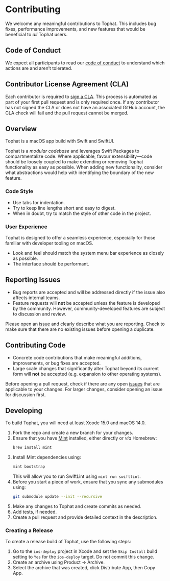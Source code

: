 # Contributing

We welcome any meaningful contributions to Tophat. This includes bug fixes, performance improvements, and new features that would be beneficial to _all_ Tophat users.

## Code of Conduct

We expect all participants to read our [code of conduct](CODE_OF_CONDUCT.md) to understand which actions are and aren’t tolerated.

## Contributor License Agreement (CLA)

Each contributor is required to [sign a CLA](https://cla.shopify.com/). This process is automated as part of your first pull request and is only required once. If any contributor has not signed the CLA or does not have an associated GitHub account, the CLA check will fail and the pull request cannot be merged.

## Overview

Tophat is a macOS app build with Swift and SwiftUI.

Tophat is a _modular codebase_ and leverages Swift Packages to compartmentalize code. Where applicable, favour extensibility—code should be loosely coupled to make extending or removing Tophat functionality as easy as possible. When adding new functionality, consider what abstractions would help with identifying the boundary of the new feature.

### Code Style

- Use tabs for indentation.
- Try to keep line lengths short and easy to digest.
- When in doubt, try to match the style of other code in the project.

### User Experience

Tophat is designed to offer a seamless experience, especially for those familiar with developer tooling on macOS.

- Look and feel should match the system menu bar experience as closely as possible.
- The interface should be performant.

## Reporting Issues

- Bug reports are accepted and will be addressed directly if the issue also affects internal teams.
- Feature requests will **not** be accepted unless the feature is developed by the community. However, community-developed features are subject to discussion and review.

Please open an [issue](https://github.com/Shopify/tophat/issues) and clearly describe what you are reporting. Check to make sure that there are no existing issues before opening a duplicate.

## Contributing Code

- Concrete code contributions that make meaningful additions, improvements, or bug fixes are accepted.
- Large scale changes that significantly alter Tophat beyond its current form will **not** be accepted (e.g. expansion to other operating systems).

Before opening a pull request, check if there are any open [issues](https://github.com/Shopify/tophat/issues) that are applicable to your changes. For larger changes, consider opening an issue for discussion first.

## Developing

To build Tophat, you will need at least Xcode 15.0 and macOS 14.0.

1. Fork the repo and create a new branch for your changes.
1. Ensure that you have [Mint](https://github.com/yonaskolb/Mint) installed, either directly or _via_ Homebrew:
   ```bash
   brew install mint
   ```
1. Install Mint dependencies using:
   ```bash
   mint bootstrap
   ```
   This will allow you to run SwiftLint using `mint run swiftlint`.
1. Before you start a piece of work, ensure that you sync any submodules using:
   ```bash
   git submodule update --init --recursive
   ```
1. Make any changes to Tophat and create commits as needed.
1. Add tests, if needed.
1. Create a pull request and provide detailed context in the description.

### Creating a Release

To create a release build of Tophat, use the following steps:

1. Go to the `ios-deploy` project in Xcode and set the `Skip Install` build setting to `Yes` for the `ios-deploy` target. Do not commit this change.
1. Create an archive using Product → Archive.
1. Select the archive that was created, click Distribute App, then Copy App.